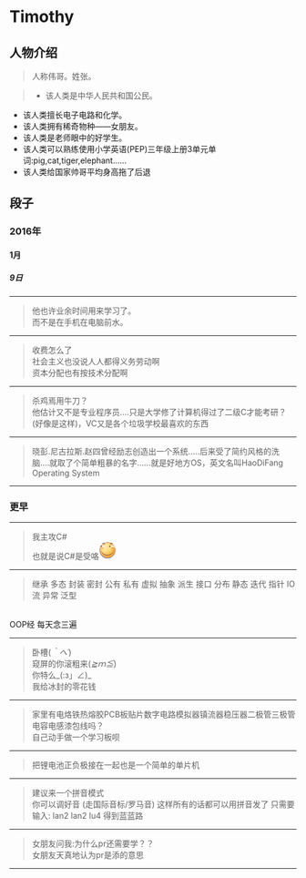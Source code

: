 # Timothy

## 人物介绍

> 人称伟哥。姓张。

>+ 该人类是中华人民共和国公民。
+ 该人类擅长电子电路和化学。
+ 该人类拥有稀奇物种——女朋友。
+ 该人类是老师眼中的好学生。
+ 该人类可以熟练使用小学英语(PEP)三年级上册3单元单词:pig,cat,tiger,elephant......
+ 该人类给国家帅哥平均身高拖了后退


## 段子

### 2016年

#### 1月

##### 9日

---
> 他也许业余时间用来学习了。<br/>
而不是在手机在电脑前水。

---
> 收费怎么了<br/>
社会主义也没说人人都得义务劳动啊<br/>
资本分配也有按技术分配啊<br/>

---
> 杀鸡焉用牛刀？<br/>
他估计又不是专业程序员....只是大学修了计算机得过了二级C才能考研？(好像是这样)，VC又是各个垃圾学校最喜欢的东西


---
> 晓彭.尼古拉斯.赵四曾经励志创造出一个系统.....后来受了简约风格的洗脑....就取了个简单粗暴的名字......就是好地方OS，英文名叫HaoDiFang Operating System

---

### 更早

---
> 我主攻C#<br/>
也就是说C#是受咯![233](https://github.com/ice1000/dialogs/blob/master/raw/Timothy_0x00.png)

---
> 继承 多态 封装 密封 公有 私有 虚拟 抽象 派生 接口 分布 静态 迭代 指针 IO流 异常 泛型
<br/>
OOP经 每天念三遍

---
> 卧槽(*｀へ´*) <br/>
窥屏的你滚粗来(*≧ｍ≦*) <br/>
你特么_(:з」∠)_<br/>
我给冰封的零花钱<br/>

---
> 家里有电烙铁热熔胶PCB板贴片数字电路模拟器镇流器稳压器二极管三极管电容电感漆包线吗？<br/>
自己动手做一个学习板呗

---
> 把锂电池正负极接在一起也是一个简单的单片机

---
> 建议来一个拼音模式<br/>
你可以调好音
(走国际音标/罗马音)
这样所有的话都可以用拼音发了
只需要输入:
lan2 lan2 lu4
得到蓝蓝路

---
> 女朋友问我:为什么pr还需要学？？<br/>
女朋友天真地认为pr是添的意思<br/>

---